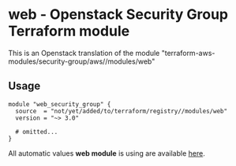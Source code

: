 # web - Openstack Security Group Terraform module

This is an Openstack translation of the module "terraform-aws-modules/security-group/aws//modules/web"

## Usage

```hcl
module "web_security_group" {
  source  = "not/yet/added/to/terraform/registry//modules/web"
  version = "~> 3.0"

  # omitted...
}
```

All automatic values **web module** is using are available [here](https://github.com/terraform-aws-modules/terraform-aws-security-group/blob/master/modules/web/auto_values.tf).

<!-- BEGINNING OF PRE-COMMIT-TERRAFORM DOCS HOOK -->
<!-- END OF PRE-COMMIT-TERRAFORM DOCS HOOK -->
